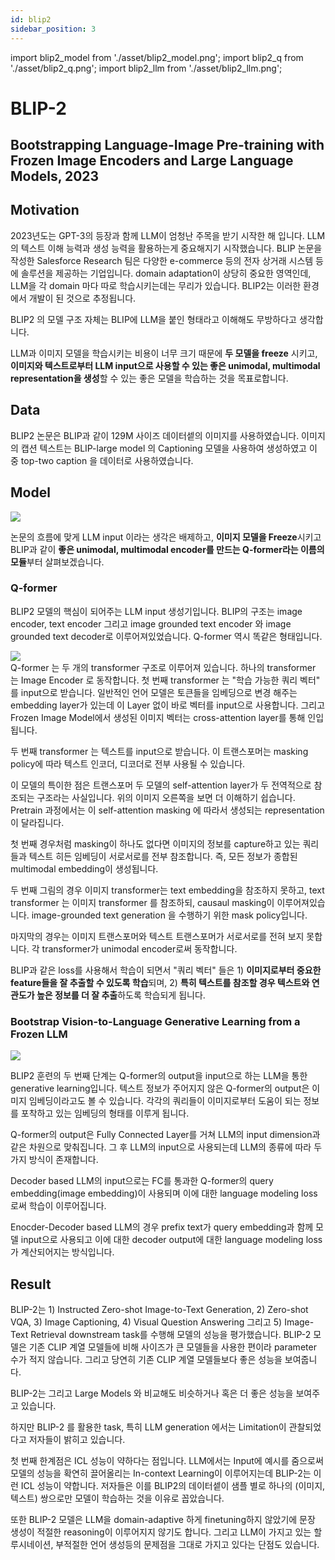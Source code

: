 ```yaml
---
id: blip2
sidebar_position: 3
---
```

import blip2_model from './asset/blip2_model.png';
import blip2_q from './asset/blip2_q.png';
import blip2_llm from './asset/blip2_llm.png';

# BLIP-2
## Bootstrapping Language-Image Pre-training with Frozen Image Encoders and Large Language Models, 2023

## Motivation

2023년도는 GPT-3의 등장과 함께 LLM이 엄청난 주목을 받기 시작한 해 입니다. LLM의 텍스트 이해 능력과 생성 능력을 활용하는게 중요해지기 시작했습니다. BLIP 논문을 작성한 Salesforce Research 팀은 다양한 e-commerce 등의 전자 상거래 시스템 등에 솔루션을 제공하는 기업입니다. domain adaptation이 상당히 중요한 영역인데, LLM을 각 domain 마다 따로 학습시키는데는 무리가 있습니다. BLIP2는 이러한 환경에서 개발이 된 것으로 추정됩니다.

BLIP2 의 모델 구조 자체는 BLIP에 LLM을 붙인 형태라고 이해해도 무방하다고 생각합니다. 

LLM과 이미지 모델을 학습시키는 비용이 너무 크기 때문에 **두 모델을 freeze** 시키고, **이미지와 텍스트로부터 LLM input으로 사용할 수 있는 좋은 unimodal, multimodal representation을 생성**할 수 있는 좋은 모델을 학습하는 것을 목표로합니다.


## Data

BLIP2 논문은 BLIP과 같이 129M 사이즈 데이터셑의 이미지를 사용하였습니다. 이미지의 캡션 텍스트는  BLIP-large model 의 Captioning 모델을 사용하여 생성하였고 이 중 top-two caption 을 데이터로 사용하였습니다.

## Model

<div style={{textAlign: 'Center'}}>
    <img src={blip2_model} style={{width: '500px', border: 'solid'}} />
</div>

논문의 흐름에 맞게 LLM input 이라는 생각은 배제하고, **이미지 모델을 Freeze**시키고 BLIP과 같이 **좋은 unimodal, multimodal encoder를 만드는 Q-former라는 이름의 모듈**부터 살펴보겠습니다.

### Q-former

BLIP2 모델의 핵심이 되어주는 LLM input 생성기입니다. BLIP의 구조는 image encoder, text encoder 그리고 image grounded text encoder 와 image grounded text decoder로 이루어져있었습니다. Q-former 역시 똑같은 형태입니다. 

<div style={{textAlign: 'Center'}}>
    <img src={blip2_q} style={{border: 'solid'}}  />
</div>
Q-former 는 두 개의 transformer 구조로 이루어져 있습니다. 하나의 transformer 는 Image Encoder 로 동작합니다. 첫 번째 transformer 는 "학습 가능한 쿼리 벡터" 를 input으로 받습니다. 일반적인 언어 모델은 토큰들을 임베딩으로 변경 해주는 embedding layer가 있는데 이 Layer 없이 바로 벡터를 input으로 사용합니다. 그리고 Frozen Image Model에서 생성된 이미지 벡터는 cross-attention layer를 통해 인입됩니다.

두 번째 transformer 는 텍스트를 input으로 받습니다. 이 트랜스포머는 masking policy에 따라 텍스트 인코더, 디코더로 전부 사용될 수 있습니다.

이 모델의 특이한 점은 트랜스포머 두 모델의 self-attention layer가 두 전역적으로 참조되는 구조라는 사실입니다. 위의 이미지 오른쪽을 보면 더 이해하기 쉽습니다. Pretrain 과정에서는 이 self-attention masking 에 따라서 생성되는 representation 이 달라집니다.

첫 번째 경우처럼 masking이 하나도 없다면 이미지의 정보를 capture하고 있는 쿼리들과 텍스트 히든 임베딩이 서로서로를 전부 참조합니다. 즉, 모든 정보가 종합된 multimodal embedding이 생성됩니다.

두 번째 그림의 경우 이미지 transformer는 text embedding을 참조하지 못하고, text transformer 는 이미지 transformer 를 참조하되, causaul masking이 이루어져있습니다. image-grounded text generation 을 수행하기 위한 mask policy입니다.

마지막의 경우는 이미지 트랜스포머와 텍스트 트랜스포머가 서로서로를 전혀 보지 못합니다. 각 transformer가 unimodal encoder로써 동작합니다.

BLIP과 같은 loss를 사용해서 학습이 되면서 "쿼리 벡터" 들은 1) **이미지로부터 중요한 feature들을 잘 추출할 수 있도록 학습**되며, 2) **특히 텍스트를 참조할 경우 텍스트와 연관도가 높은 정보를 더 잘 추출**하도록 학습되게 됩니다.

### Bootstrap Vision-to-Language Generative Learning from a Frozen LLM

<div style={{textAlign: 'Center'}}>
    <img src={blip2_llm} style={{border: 'solid'}}  />
</div>

BLIP2 훈련의 두 번째 단계는 Q-former의 output을 input으로 하는 LLM을 통한 generative learning입니다. 텍스트 정보가 주어지지 않은 Q-former의 output은 이미지 임베딩이라고도 볼 수 있습니다. 각각의 쿼리들이 이미지로부터 도움이 되는 정보를 포착하고 있는 임베딩의 형태를 이루게 됩니다.

Q-former의 output은 Fully Connected Layer를 거쳐 LLM의 input dimension과 같은 차원으로 맞춰집니다. 그 후 LLM의 input으로 사용되는데 LLM의 종류에 따라 두가지 방식이 존재합니다. 

Decoder based LLM의 input으로는 FC를 통과한 Q-former의 query embedding(image embedding)이 사용되며 이에 대한 language modeling loss 로써 학습이 이루어집니다.

Enocder-Decoder based LLM의 경우 prefix text가 query embedding과 함께 모델 input으로 사용되고 이에 대한 decoder output에 대한 language modeling loss가 계산되어지는 방식입니다.

## Result

BLIP-2는 1) Instructed Zero-shot Image-to-Text Generation, 2) Zero-shot VQA, 3) Image Captioning, 4) Visual Question Answering  그리고 5) Image-Text Retrieval downstream task를 수행해 모델의 성능을 평가했습니다. BLIP-2 모델은 기존 CLIP 계열 모델들에 비해 사이즈가 큰 모델들을 사용한 편이라 parameter 수가 적지 않습니다. 그리고 당연히 기존 CLIP 계열 모델들보다 좋은 성능을 보여줍니다.

BLIP-2는 그리고 Large Models 와 비교해도 비슷하거나 혹은 더 좋은 성능을 보여주고 있습니다. 

하지만 BLIP-2 를 활용한 task, 특히 LLM generation 에서는 Limitation이 관찰되었다고 저자들이 밝히고 있습니다.

첫 번째 한계점은 ICL 성능이 약하다는 점입니다. LLM에서는 Input에 예시를 줌으로써 모델의 성능을 확연히 끌어올리는 In-context Learning이 이루어지는데 BLIP-2는 이런 ICL 성능이 약합니다. 저자들은 이를 BLIP2의 데이터셑이 샘플 별로 하나의 (이미지, 텍스트) 쌍으로만 모델이 학습하는 것을 이유로 꼽았습니다.

또한 BLIP-2 모델은 LLM을 domain-adaptive 하게 finetuning하지 않았기에 문장 생성이 적절한 reasoning이 이루어지지 않기도 합니다. 그리고 LLM이 가지고 있는 할루시네이션, 부적절한 언어 생성등의 문제점을 그대로 가지고 있다는 단점도 있습니다.
